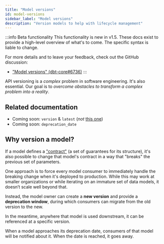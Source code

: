 ```yaml
---
title: "Model versions"
id: model-versions
sidebar_label: "Model versions"
description: "Version models to help with lifecycle management"
---
```


:::info Beta functionality
This functionality is new in v1.5. These docs exist to provide a high-level overview of what's to come. The specific syntax is liable to change.

For more details and to leave your feedback, check out the GitHub discussion:
* ["Model versions" (dbt-core#6736)](https://github.com/dbt-labs/dbt-core/discussions/6736)
:::

API versioning is a _complex_ problem in software engineering. It's also essential. Our goal is to _overcome obstacles to transform a complex problem into a reality_.

## Related documentation
* Coming soon: `version` & `latest` (_not_ [this one](/reference/project-configs/version))
* Coming soon: `deprecation_date`

## Why version a model?

If a model defines a ["contract"](/docs/collaborate/govern/model-contracts) (a set of guarantees for its structure), it's also possible to change that model's contract in a way that "breaks" the previous set of parameters.

One approach is to force every model consumer to immediately handle the breaking change when it's deployed to production. While this may work at smaller organizations or while iterating on an immature set of data models, it doesn’t scale well beyond that.

Instead, the model owner can create a **new version** and provide a **deprecation window**, during which consumers can migrate from the old version to the new.

In the meantime, anywhere that model is used downstream, it can be referenced at a specific version.

When a model approaches its deprecation date, consumers of that model will be notified about it. When the date is reached, it goes away.
